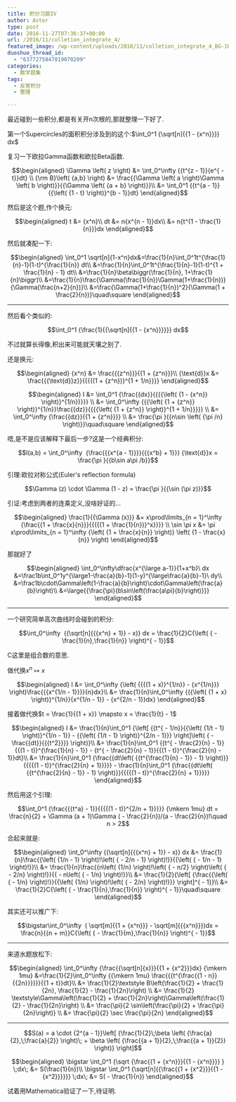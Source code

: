 ```yaml
---
title: 积分习题IV
author: Aster
type: post
date: 2016-11-27T07:36:37+00:00
url: /2016/11/colletion_integrate_4/
featured_image: /wp-content/uploads/2016/11/colletion_integrate_4_BG-100x38.jpg
duoshuo_thread_id:
  - "6377275847019070209"
categories:
  - 数学题集
tags:
  - 反常积分
  - 整理

---
```

最近碰到一些积分,都是有关开n次根的,那就整理一下好了.

第一个Supercircles的面积积分涉及到的这个:$\int_0^1 {\sqrt[n]{{1 - {x^n}}}} dx$

复习一下欧拉Gamma函数和欧拉Beta函数.

$$\begin{aligned}  
\Gamma \left( z \right) &= \int_0^\infty {{t^{z - 1}}{e^{ - t}}dt} \\  
{\rm B}\left( {a,b} \right) &= \frac{{\Gamma \left( a \right)\Gamma \left( b \right)}}{{\Gamma \left( {a + b} \right)}}\\  
&= \int_0^1 {{t^{a - 1}}{{\left( {1 - t} \right)}^{b - 1}}dt}  
\end{aligned}$$

<!--more-->

然后是这个题,作个换元:

$$\begin{aligned}  
t &= {x^n}\\  
dt &= n{x^{n - 1}}dx\\  
&= n{t^{1 - \frac{1}{n}}}dx  
\end{aligned}$$

然后就凑配一下:

$$\begin{aligned}  
\int_0^1 \sqrt[n]{1-x^n}dx&=\frac{1}{n}\int_0^1t^{\frac{1}{n}-1}(1-t)^{\frac{1}{n}} dt\\  
&=\frac{1}{n}\int_0^1t^{\frac{1}{n}-1}(1-t)^{1 + \frac{1}{n} - 1} dt\\  
&=\frac{1}{n}\beta\biggr(\frac{1}{n}, 1+\frac{1}{n}\biggr)\\  
&=\frac{1}{n}\frac{\Gamma(\frac{1}{n})\Gamma(1+\frac{1}{n})}{\Gamma(\frac{n+2}{n})}\\  
&=\frac{\Gamma(1+\frac{1}{n})^2}{\Gamma(1 + \frac{2}{n})}\quad\square  
\end{aligned}$$

* * *

然后看个类似的:

$$\int_0^1 {\frac{1}{{\sqrt[n]{{1 - {x^n}}}}}} dx$$

不过就算长得像,积出来可能就天壤之别了.

还是换元:

$$\begin{aligned}  
{x^n} &= \frac{{{z^n}}}{{1 + {z^n}}}\\  
{\text{d}}x &= \frac{{{\text{d}}z}}{{{{(1 + {z^n})}^{1 + 1/n}}}}  
\end{aligned}$$

$$\begin{aligned}  
I &= \int_0^1 {\frac{{dx}}{{{{\left( {1 - {x^n}} \right)}^{1/n}}}}} \\  
&= \int_0^\infty {{{\left( {1 + {z^n}} \right)}^{1/n}}\frac{{dz}}{{{{\left( {1 + {z^n}} \right)}^{1 + 1/n}}}}} \\  
&= \int_0^\infty {\frac{{dz}}{{1 + {z^n}}}} \\  
&= \frac{\pi }{{n\sin \left( {\pi /n} \right)}}\quad\square  
\end{aligned}$$

唔,是不是应该解释下最后一步?这是一个经典积分:

$$I(a,b) = \int_0^\infty  {\frac{{{x^{a - 1}}}}{{{x^b} + 1}}} {\text{d}}x = \frac{\pi }{{b\sin a\pi /b}}$$

引理:欧拉对称公式(Euler's reflection formula)

$$\Gamma (z) \cdot \Gamma (1 - z) = \frac{\pi }{{\sin (\pi z)}}$$

引证:考虑到两者的连乘定义,没啥好证的...

$$\begin{aligned}  
\frac{1}{{\Gamma (x)}} &= x\prod\limits_{n = 1}^\infty {\frac{{1 + \frac{x}{n}}}{{{{(1 + \frac{1}{n})}^x}}}} \\  
\sin \pi x &= \pi x\prod\limits_{n = 1}^\infty {\left( {1 + \frac{x}{n}} \right)} \left( {1 - \frac{x}{n}} \right)  
\end{aligned}$$

那就好了

$$\begin{aligned}  
\int_0^\infty\dfrac{x^{\large a-1}}{1+x^b}\ dx  
&=\frac1b\int_0^1y^{\large1-\frac{a}{b}-1}(1-y)^{\large\frac{a}{b}-1}\ dy\\  
&=\frac1b\cdot\Gamma\left(1-\frac{a}{b}\right)\cdot\Gamma\left(\frac{a}{b}\right)\\  
&=\large{{\frac{\pi}{b\sin\left(\frac{a\pi}{b}\right)}}}  
\end{aligned}$$

* * *

一个研究简单高次曲线时会碰到的积分:

$$\int_0^\infty  {(\sqrt[n]{{{x^n} + 1}} - x)} dx = \frac{1}{2}C{\left( { - \frac{1}{n},\frac{1}{n}} \right)^{ - 1}}$$

C这里是组合数的意思.

做代换$x^n \mapsto x$

$$\begin{aligned}  
I &= \int_0^\infty {\left( {{{(1 + x)}^{1/n}} - {x^{1/n}}} \right)\frac{{{x^{1/n - 1}}}}{n}dx}\\  
&= \frac{1}{n}\int_0^\infty {{{\left( {1 + x} \right)}^{1/n}}{x^{1/n - 1}} - {x^{2/n - 1}}dx}  
\end{aligned}$$

接着做代换$t = \frac{1}{{1 + x}} \mapsto x = \frac{1}{t} - 1$

$$\begin{aligned}  
I &= \frac{1}{n}\int_0^1 {\left[ {{t^{ - 1/n}}{{\left( {1/t - 1} \right)}^{1/n - 1}} - {{\left( {1/t - 1} \right)}^{2/n - 1}}} \right]\left( { - \frac{{dt}}{{{t^2}}}} \right)}\\  
&= \frac{1}{n}\int_0^1 {{t^{ - \frac{2}{n} - 1}}{{(1 - t)}^{\frac{1}{n} - 1}} - {t^{ - \frac{2}{n} - 1}}{{(1 - t)}^{\frac{2}{n} - 1}}dt}\\  
&= \frac{1}{n}\int_0^1 {\frac{{dt\left( {{t^{\frac{1}{n} - 1}} - 1} \right)}}{{{{(1 - t)}^{\frac{2}{n} + 1}}}}} - \frac{1}{n}\int_0^1 {\frac{{dt\left( {{t^{\frac{2}{n} - 1}} - 1} \right)}}{{{{(1 - t)}^{\frac{2}{n} + 1}}}}}  
\end{aligned}$$

然后用这个引理:

$$\int_0^1 {\frac{{{t^a} - 1}}{{{{(1 - t)}^{2/n + 1}}}}} {\mkern 1mu} dt = \frac{n}{2} + \Gamma (a + 1)\Gamma ( - \frac{2}{n})/(a - \frac{2}{n})!\quad n > 2$$

合起来就是:

$$\begin{aligned}  
\int_0^\infty {(\sqrt[n]{{{x^n} + 1}} - x)} dx  
&= \frac{1}{n}\frac{{\left( {1/n - 1} \right)!\left( { - 2/n - 1} \right)!}}{{\left( { - 1/n - 1} \right)!}}\\  
&= \frac{1}{n}\frac{{n\left( {1/n} \right)!\left( { - n/2} \right)\left( { - 2/n} \right)!}}{{ - n\left( { - 1/n} \right)!}}\\  
&= \frac{1}{2}{\left[ {\frac{{\left( { - 1/n} \right)!}}{{\left( {1/n} \right)!\left( { - 2/n} \right)!}}} \right]^{ - 1}}\\  
&= \frac{1}{2}C{\left( { - \frac{1}{n},\frac{1}{n}} \right)^{ - 1}}\quad\square  
\end{aligned}$$

其实还可以推广下:

$$\bigstar\int_0^\infty  ( \sqrt[m]{{1 + {x^n}}} - \sqrt[m]{{{x^n}}})dx = \frac{n}{{n + m}}C{\left( { - \frac{1}{m},\frac{1}{n}} \right)^{ - 1}}$$

* * *

来道水题放松下:

$$\begin{aligned}  
\int_0^\infty {\frac{{\sqrt[n]{x}}}{{1 + {x^2}}}dx} {\mkern 1mu}  
&=\frac{1}{2}\int_0^\infty {{\mkern 1mu} \frac{{{t^{\frac{{1 - n}}{{2n}}}}}}{{1 + t}}dt}\\  
&= \frac{1}{2}\textstyle B\left(\frac{1}{2} + \frac{1}{2n}, \frac{1}{2} - \frac{1}{2n}\right) \\  
&= \frac{1}{2} \textstyle\Gamma\left(\frac{1}{2} + \frac{1}{2n}\right)\Gamma\left(\frac{1}{2} - \frac{1}{2n}\right) \\  
&= \frac{\pi}{2 \sin\left(\frac{\pi}{2} + \frac{\pi}{2n}\right)} \\  
&= \frac{\pi}{2} \sec \frac{\pi}{2n}  
\end{aligned}$$

* * *

$$S(a) = a \cdot {2^{a - 1}}\left[ {\frac{1}{2}\;\beta \left( {\frac{a}{2},\;\frac{a}{2}} \right)\; + \beta \left( {\frac{{a + 1}}{2},\;\frac{{a + 1}}{2}} \right)} \right]$$

$$\begin{aligned}  
\bigstar \int_0^1 {\sqrt {\frac{{1 + {x^n}}}{{1 - {x^n}}}} } \;dx\; &= S(\frac{1}{n})\\  
\bigstar \int_0^1 {\sqrt[n]{{\frac{{1 + {x^2}}}{{1 - {x^2}}}}}} \;dx\; &= S( - \frac{1}{n})  
\end{aligned}$$

试着用Mathematica验证了一下,待证明.
